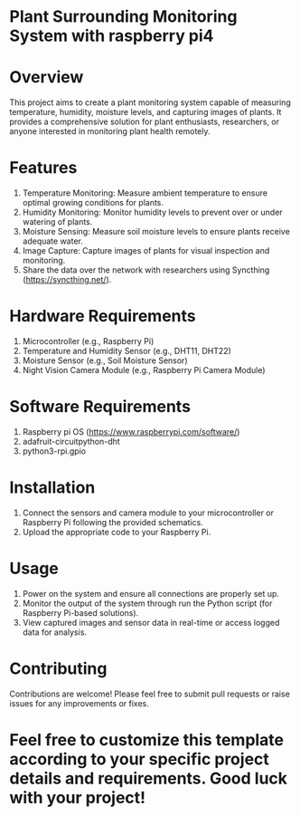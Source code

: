 # Plant Surrounding Monitoring System with raspberry pi4 

# Overview
This project aims to create a plant monitoring system capable of measuring temperature, humidity, moisture levels, and capturing images of plants. It provides a comprehensive solution for plant enthusiasts, researchers, or anyone interested in monitoring plant health remotely.

# Features
1. Temperature Monitoring: Measure ambient temperature to ensure optimal growing conditions for plants.
2. Humidity Monitoring: Monitor humidity levels to prevent over or under watering of plants.
3. Moisture Sensing: Measure soil moisture levels to ensure plants receive adequate water.
4. Image Capture: Capture images of plants for visual inspection and monitoring.
5. Share the data over the network with researchers using Syncthing (https://syncthing.net/).

# Hardware Requirements
1. Microcontroller (e.g., Raspberry Pi)
2. Temperature and Humidity Sensor (e.g., DHT11, DHT22)
3. Moisture Sensor (e.g., Soil Moisture Sensor)
4. Night Vision Camera Module (e.g., Raspberry Pi Camera Module)

# Software Requirements
1. Raspberry pi OS (https://www.raspberrypi.com/software/)
2. adafruit-circuitpython-dht
3. python3-rpi.gpio

# Installation
1. Connect the sensors and camera module to your microcontroller or Raspberry Pi following the provided schematics.
2. Upload the appropriate code to your Raspberry Pi.

# Usage
1. Power on the system and ensure all connections are properly set up.
2. Monitor the output of the system through run the Python script (for Raspberry Pi-based solutions).
3. View captured images and sensor data in real-time or access logged data for analysis.

# Contributing
Contributions are welcome! Please feel free to submit pull requests or raise issues for any improvements or fixes.



# Feel free to customize this template according to your specific project details and requirements. Good luck with your project!
